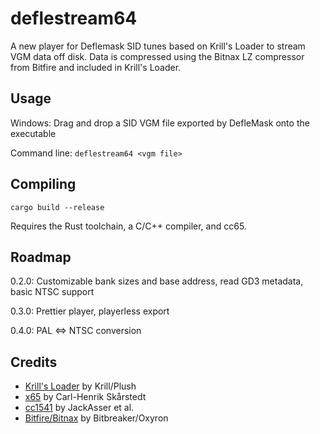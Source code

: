 # deflestream64

A new player for Deflemask SID tunes based on Krill's Loader to stream VGM data off disk.
Data is compressed using the Bitnax LZ compressor from Bitfire and included in Krill's Loader.

## Usage

Windows: Drag and drop a SID VGM file exported by DefleMask onto the executable

Command line: `deflestream64 <vgm file>`

## Compiling

`cargo build --release`

Requires the Rust toolchain, a C/C++ compiler, and cc65.

## Roadmap

0.2.0: Customizable bank sizes and base address, read GD3 metadata, basic NTSC support

0.3.0: Prettier player, playerless export

0.4.0: PAL <=> NTSC conversion

## Credits

* [Krill's Loader](https://csdb.dk/release/?id=189130) by Krill/Plush
* [x65](https://github.com/Sakrac/x65) by Carl-Henrik Skårstedt
* [cc1541](https://bitbucket.org/PTV_Claus/cc1541/src/master/) by JackAsser et al.
* [Bitfire/Bitnax](https://github.com/bboxy/bitfire) by Bitbreaker/Oxyron
